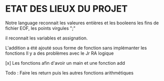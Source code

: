 # ETAT DES LIEUX DU PROJET

Notre language reconnait les valeures entières et les booleens
les fins de fichier EOF, les points virgules ";"

il reconnait les variables et assignation.

L'addition a été ajouté sous forme de fonction sans implémanter les fonctions
Il y a des problèmes avec le Jr RA logique

[x] Les fonctions afin d'avoir un main et une fonction add

Todo : Faire les return puis les autres fonctions arithmétiques

